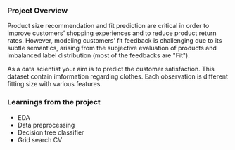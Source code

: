 ### Project Overview

 Product size recommendation and fit prediction are critical in order to improve customers’ shopping experiences and to reduce product return rates. However, modeling customers’ fit feedback is challenging due to its subtle semantics, arising from the subjective evaluation of products and imbalanced label distribution (most of the feedbacks are "Fit").

As a data scientist your aim is to predict the customer satisfaction. This dataset contain imformation regarding clothes. Each observation is different fitting size with various features.


### Learnings from the project

 - EDA
- Data preprocessing
- Decision tree classifier
- Grid search CV


